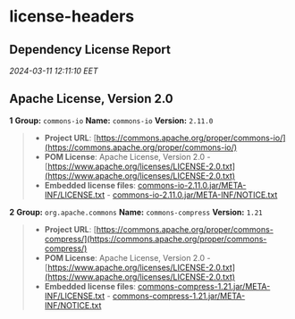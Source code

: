
# license-headers
## Dependency License Report
_2024-03-11 12:11:10 EET_
## Apache License, Version 2.0

**1** **Group:** `commons-io` **Name:** `commons-io` **Version:** `2.11.0` 
> - **Project URL**: [https://commons.apache.org/proper/commons-io/](https://commons.apache.org/proper/commons-io/)
> - **POM License**: Apache License, Version 2.0 - [https://www.apache.org/licenses/LICENSE-2.0.txt](https://www.apache.org/licenses/LICENSE-2.0.txt)
> - **Embedded license files**: [commons-io-2.11.0.jar/META-INF/LICENSE.txt](commons-io-2.11.0.jar/META-INF/LICENSE.txt) 
    - [commons-io-2.11.0.jar/META-INF/NOTICE.txt](commons-io-2.11.0.jar/META-INF/NOTICE.txt)

**2** **Group:** `org.apache.commons` **Name:** `commons-compress` **Version:** `1.21` 
> - **Project URL**: [https://commons.apache.org/proper/commons-compress/](https://commons.apache.org/proper/commons-compress/)
> - **POM License**: Apache License, Version 2.0 - [https://www.apache.org/licenses/LICENSE-2.0.txt](https://www.apache.org/licenses/LICENSE-2.0.txt)
> - **Embedded license files**: [commons-compress-1.21.jar/META-INF/LICENSE.txt](commons-compress-1.21.jar/META-INF/LICENSE.txt) 
    - [commons-compress-1.21.jar/META-INF/NOTICE.txt](commons-compress-1.21.jar/META-INF/NOTICE.txt)


